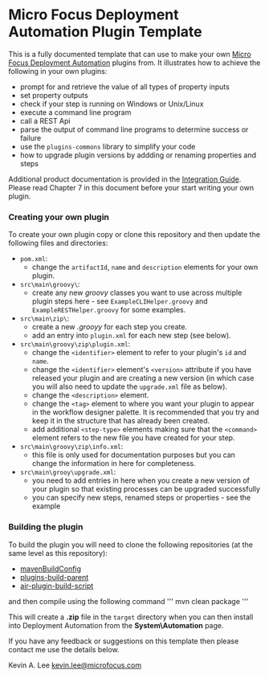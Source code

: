 # Micro Focus Deployment Automation Plugin Template

This is a fully documented template that can use to make your own 
[Micro Focus Deployment Automation](https://www.microfocus.com/products/deployment-automation/) plugins from. 
It illustrates how to achieve the following in your own plugins:

  - prompt for and retrieve the value of all types of property inputs
  - set property outputs
  - check if your step is running on Windows or Unix/Linux
  - execute a command line program
  - call a REST Api
  - parse the output of command line programs to determine success or failure
  - use the `plugins-commons` library to simplify your code
  - how to upgrade plugin versions by addding or renaming properties and steps
  
Additional product documentation is provided in the [Integration Guide](http://help.serena.com/doc_center/sra/ver6_2_1/sda_integration_guide.pdf).
Please read Chapter 7 in this document before your start writing your own plugin.  
  
### Creating your own plugin

To create your own plugin copy or clone this repository and then update the following files and directories:

  - `pom.xml`:
    - change the `artifactId`, `name` and `description` elements for your own plugin.
  - `src\main\groovy\`:
    - create any new _groovy_ classes you want to use across multiple plugin steps here - 
    see `ExampleCLIHelper.groovy` and `ExampleRESTHelper.groovy` for some examples.     
  - `src\main\zip\`:
    - create a new _.grooyy_ for each step you create. 
    - add an entry into `plugin.xml` for each new step (see below).
  - `src\main\groovy\zip\plugin.xml`:
    - change the `<identifier>` element to refer to your plugin's `id` and `name`.
    - change the `<identifier>` element's `<version>` attribute if you have released your plugin and are creating
      a new version (in which case you will also need to update the `upgrade.xml` file as below).
    - change the `<description>` element.
    - change the `<tag>` element to where you want your plugin to appear in the workflow designer palette.
      It is recommended that you try and keep it in the structure that has already been created.
    - add additional `<step-type>` elements making sure that the `<command>` element refers to the new file you
      have created for your step.
  - `src\main\groovy\zip\info.xml`:
    - this file is only used for documentation purposes but you can change the information in here for completeness.
  - `src\main\grooy\upgrade.xml`:
    - you need to add entries in here when you create a new version of your plugin so that existing processes can
      be upgraded successfully
    - you can specify new steps, renamed steps or properties - see the example     

### Building the plugin

To build the plugin you will need to clone the following repositories (at the same level as this repository):

 - [mavenBuildConfig](https://github.com/sda-community-plugins/mavenBuildConfig)
 - [plugins-build-parent](https://github.com/sda-community-plugins/plugins-build-parent)
 - [air-plugin-build-script](https://github.com/sda-community-plugins/air-plugin-build-script)
 
 and then compile using the following command
 '''
   mvn clean package
 '''  

This will create a **.zip** file in the `target` directory when you can then install into Deployment Automation
from the **System\Automation** page.

If you have any feedback or suggestions on this template then please contact me use the details below.

Kevin A. Lee
kevin.lee@microfocus.com